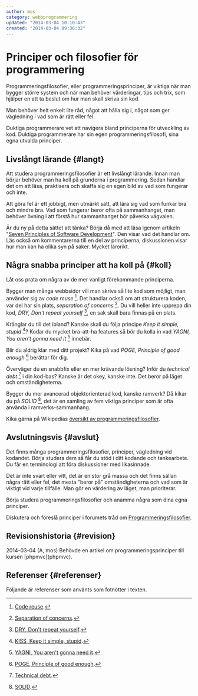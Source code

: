 ```yaml
---
author: mos
category: webbprogrammering
updated: "2014-03-04 10:10:43"
created: "2014-03-04 09:36:32"
...
```

Principer och filosofier för programmering
==================================

Programmeringsfilosofier, eller programmeringsprinciper, är viktiga när man bygger större system och när man behöver värderingar, tips och trix, som hjälper en att ta beslut om hur man skall skriva sin kod. 

Man behöver helt enkelt lite råd, något att hålla sig i, något som ger vägledning i vad som är rätt eller fel. 

<!--more-->

Duktiga programmerare vet att navigera bland principerna för utveckling av kod. Duktiga programmerare har sin egen programmeringsfilosofi, sina egna utvalda principer.



Livslångt lärande {#langt}
------------------------------

Att studera programmeringsfilosofier är ett livslångt lärande. Innan man börjar behöver man ha koll på grunderna i programmering. Sedan handlar det om att läsa, praktisera och skaffa sig en egen bild av vad som fungerar och inte.

Att göra fel är ett jobbigt, men utmärkt sätt, att lära sig vad som funkar bra och mindre bra. Vad som fungerar beror ofta på sammanhanget, man behöver övning i att förstå hur sammanhanget bör påverka vägvalen.

Är du ny på detta sättet att tänka? Börja då med att läsa igenom artikeln "[Seven Principles of Software Development](http://c2.com/cgi/wiki?SevenPrinciplesOfSoftwareDevelopment)". Den visar vad det handlar om. Läs också om kommentarerna till en del av principerna, diskussionen visar hur man kan ha olika syn på saker. Mycket lärorikt.



Några snabba principer att ha koll på {#koll}
------------------------------

Låt oss prata om några av de mer vanligt förekommande principerna.

Bygger man många webbsidor vill man skriva så lite kod som möjligt, man använder sig av *code reuse* [^3]. Det handlar också om att strukturera koden, var del har sin plats, *separation of concerns* [^7]. Du vill heller inte upprepa din kod, *DRY, Don't repeat yourself* [^2], en sak skall bara finnas på en plats.

Krånglar du till det ibland? Kanske skall du följa principe *Keep it simple, stupid* [^4]? Kodar du mycket bra-att-ha features så bör du kolla in vad *YAGNI, You aren't gonna need it* [^6] innebär. 

Blir du aldrig klar med ditt projekt? Kika på vad *POGE, Principle of good enough* [^5] berättar för dig.

Överväger du en snabbfix eller en mer krävande lösning? Inför du *technical debt* [^8] i din kod-bas? Kanske är det okey, kanske inte. Det beror på läget och omständigheterna.

Bygger du mer avancerad objektorienterad kod, kanske ramverk? Då kikar du på *SOLID* [^10], det är en samling av fem viktiga principer som är ofta använda i ramverks-sammanhang.

Kika gärna på Wikipedias [översikt av programmeringsfilosofier](http://en.wikipedia.org/wiki/List_of_software_development_philosophies).



Avslutningsvis {#avslut}
------------------------------

Det finns många programmeringsfilosofier, principer, vägledning vid kodandet. Börja studera dem så får du stöd i ditt kodande och tankearbete. Du får en terminologi att föra diskussioner med likasinnade. 

Det är inte svart eller vitt, det är en stor grå massa och det finns sällan några rätt eller fel, det mesta "beror på" omständigheterna och vad som är viktigt vid varje tillfälle. Man gör en värdering av läget, man prioriterar.

Börja studera programmeringsfilosofier och anamma några som dina egna principer. 

Diskutera och föreslå principer i forumets tråd om [Programmeringsfilosofier](t/1938).



Revisionshistoria {#revision}
------------------------------

<span class='revision-history' markdown='1'>
2014-03-04 (A, mos) Behövde en artikel om programmeringsprinciper till kursen [phpmvc](phpmvc).  
</span>



Referenser {#referenser}
------------------------

Följande är referenser som använts som fotnötter i texten.

[^1]: [Seven Principles Of Software Development](http://c2.com/cgi/wiki?SevenPrinciplesOfSoftwareDevelopment).
[^2]: [DRY, Don't repeat yourself](http://en.wikipedia.org/wiki/Don%27t_repeat_yourself).
[^3]: [Code reuse](http://en.wikipedia.org/wiki/Code_reuse).
[^4]: [KISS, Keep it simple, stupid](http://en.wikipedia.org/wiki/KISS_principle).
[^5]: [POGE, Principle of good enough](http://en.wikipedia.org/wiki/Principle_of_good_enough).
[^6]: [YAGNI, You aren't gonna need it](http://en.wikipedia.org/wiki/You_aren%27t_gonna_need_it).
[^7]: [Separation of concerns](http://en.wikipedia.org/wiki/Separation_of_concerns).
[^8]: [Technical debt](http://martinfowler.com/bliki/TechnicalDebt.html).
[^9]: [List of software development philosophies](http://en.wikipedia.org/wiki/List_of_software_development_philosophies).
[^10]: [SOLID](http://en.wikipedia.org/wiki/SOLID_(object-oriented_design)).

